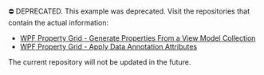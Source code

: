 ⛔ DEPRECATED. This example was deprecated. Visit the repositories that contain the actual information:

- [WPF Property Grid - Generate Properties From a View Model Collection](https://github.com/DevExpress-Examples/wpf-property-grid-generate-properties-from-view-model-collection)
- [WPF Property Grid - Apply Data Annotation Attributes](https://github.com/DevExpress-Examples/wpf-property-grid-apply-data-annotation-attributes)

The current repository will not be updated in the future.

